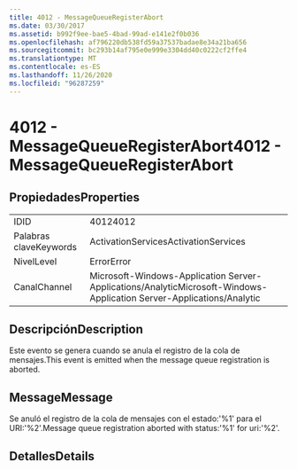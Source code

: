 ```yaml
---
title: 4012 - MessageQueueRegisterAbort
ms.date: 03/30/2017
ms.assetid: b992f9ee-bae5-4bad-99ad-e141e2f0b036
ms.openlocfilehash: af796220db538fd59a37537badae8e34a21ba656
ms.sourcegitcommit: bc293b14af795e0e999e3304dd40c0222cf2ffe4
ms.translationtype: MT
ms.contentlocale: es-ES
ms.lasthandoff: 11/26/2020
ms.locfileid: "96287259"
---
```

# <a name="4012---messagequeueregisterabort"></a><span data-ttu-id="11506-102">4012 - MessageQueueRegisterAbort</span><span class="sxs-lookup"><span data-stu-id="11506-102">4012 - MessageQueueRegisterAbort</span></span>

## <a name="properties"></a><span data-ttu-id="11506-103">Propiedades</span><span class="sxs-lookup"><span data-stu-id="11506-103">Properties</span></span>  
  
|||  
|-|-|  
|<span data-ttu-id="11506-104">ID</span><span class="sxs-lookup"><span data-stu-id="11506-104">ID</span></span>|<span data-ttu-id="11506-105">4012</span><span class="sxs-lookup"><span data-stu-id="11506-105">4012</span></span>|  
|<span data-ttu-id="11506-106">Palabras clave</span><span class="sxs-lookup"><span data-stu-id="11506-106">Keywords</span></span>|<span data-ttu-id="11506-107">ActivationServices</span><span class="sxs-lookup"><span data-stu-id="11506-107">ActivationServices</span></span>|  
|<span data-ttu-id="11506-108">Nivel</span><span class="sxs-lookup"><span data-stu-id="11506-108">Level</span></span>|<span data-ttu-id="11506-109">Error</span><span class="sxs-lookup"><span data-stu-id="11506-109">Error</span></span>|  
|<span data-ttu-id="11506-110">Canal</span><span class="sxs-lookup"><span data-stu-id="11506-110">Channel</span></span>|<span data-ttu-id="11506-111">Microsoft-Windows-Application Server-Applications/Analytic</span><span class="sxs-lookup"><span data-stu-id="11506-111">Microsoft-Windows-Application Server-Applications/Analytic</span></span>|  
  
## <a name="description"></a><span data-ttu-id="11506-112">Descripción</span><span class="sxs-lookup"><span data-stu-id="11506-112">Description</span></span>  

 <span data-ttu-id="11506-113">Este evento se genera cuando se anula el registro de la cola de mensajes.</span><span class="sxs-lookup"><span data-stu-id="11506-113">This event is emitted when the message queue registration is aborted.</span></span>  
  
## <a name="message"></a><span data-ttu-id="11506-114">Message</span><span class="sxs-lookup"><span data-stu-id="11506-114">Message</span></span>  

 <span data-ttu-id="11506-115">Se anuló el registro de la cola de mensajes con el estado:'%1' para el URI:'%2'.</span><span class="sxs-lookup"><span data-stu-id="11506-115">Message queue registration aborted with status:'%1' for uri:'%2'.</span></span>  
  
## <a name="details"></a><span data-ttu-id="11506-116">Detalles</span><span class="sxs-lookup"><span data-stu-id="11506-116">Details</span></span>
